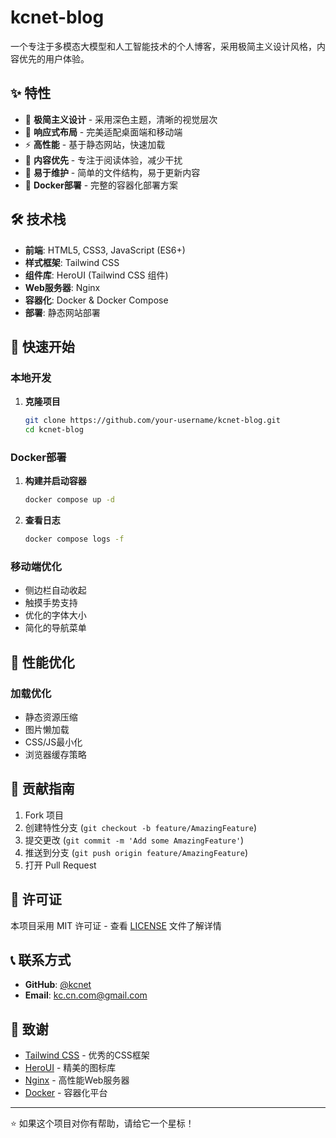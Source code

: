 # kcnet-blog

一个专注于多模态大模型和人工智能技术的个人博客，采用极简主义设计风格，内容优先的用户体验。

## ✨ 特性

- 🎨 **极简主义设计** - 采用深色主题，清晰的视觉层次
- 📱 **响应式布局** - 完美适配桌面端和移动端
- ⚡ **高性能** - 基于静态网站，快速加载
- 🎯 **内容优先** - 专注于阅读体验，减少干扰
- 🔧 **易于维护** - 简单的文件结构，易于更新内容
- 🐳 **Docker部署** - 完整的容器化部署方案

## 🛠️ 技术栈

- **前端**: HTML5, CSS3, JavaScript (ES6+)
- **样式框架**: Tailwind CSS
- **组件库**: HeroUI (Tailwind CSS 组件)
- **Web服务器**: Nginx
- **容器化**: Docker & Docker Compose
- **部署**: 静态网站部署

## 🚀 快速开始

### 本地开发

1. **克隆项目**
   ```bash
   git clone https://github.com/your-username/kcnet-blog.git
   cd kcnet-blog
   ```

### Docker部署

1. **构建并启动容器**
   ```bash
   docker compose up -d
   ```

3. **查看日志**
   ```bash
   docker compose logs -f
   ```

### 移动端优化

- 侧边栏自动收起
- 触摸手势支持
- 优化的字体大小
- 简化的导航菜单

## 🚀 性能优化

### 加载优化

- 静态资源压缩
- 图片懒加载
- CSS/JS最小化
- 浏览器缓存策略


## 🤝 贡献指南

1. Fork 项目
2. 创建特性分支 (`git checkout -b feature/AmazingFeature`)
3. 提交更改 (`git commit -m 'Add some AmazingFeature'`)
4. 推送到分支 (`git push origin feature/AmazingFeature`)
5. 打开 Pull Request

## 📄 许可证

本项目采用 MIT 许可证 - 查看 [LICENSE](LICENSE) 文件了解详情

## 📞 联系方式

- **GitHub**: [@kcnet](https://github.com/hejie)
- **Email**: kc.cn.com@gmail.com

## 🙏 致谢

- [Tailwind CSS](https://tailwindcss.com/) - 优秀的CSS框架
- [HeroUI](https://heroicons.com/) - 精美的图标库
- [Nginx](https://nginx.org/) - 高性能Web服务器
- [Docker](https://www.docker.com/) - 容器化平台

---

⭐ 如果这个项目对你有帮助，请给它一个星标！
